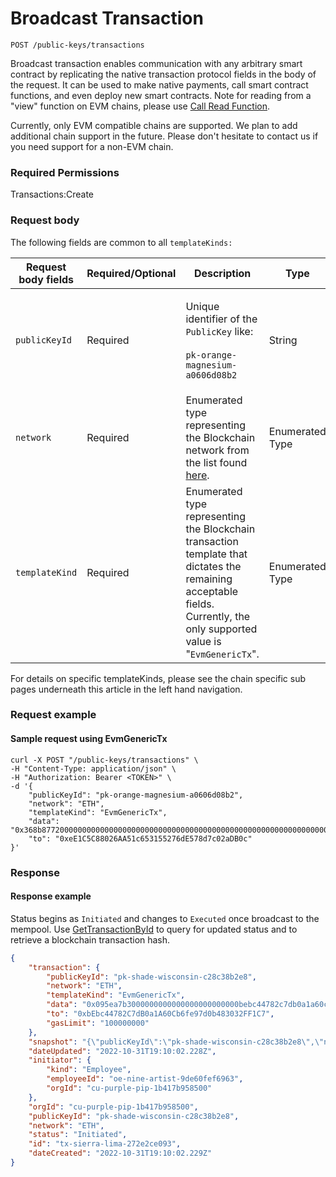 # Broadcast Transaction

`POST /public-keys/transactions`

Broadcast transaction enables communication with any arbitrary smart contract by replicating the native transaction protocol fields in the body of the request.   It can be used to make native payments, call smart contract functions, and even deploy new smart contracts.  Note for reading from a "view" function on EVM chains, please use [Call Read Function](../../../blockchains/call-read-function.md).&#x20;

Currently, only EVM compatible chains are supported. We plan to add additional chain support in the future. Please don't hesitate to contact us if you need support for a non-EVM chain.&#x20;

### Required Permissions

Transactions:Create

### Request body <a href="#request-body" id="request-body"></a>

The following fields are common to all `templateKinds:`

| Request body fields | Required/Optional | Description                                                                                                                                                               | Type            |
| ------------------- | ----------------- | ------------------------------------------------------------------------------------------------------------------------------------------------------------------------- | --------------- |
| `publicKeyId`       | Required          | <p>Unique identifier of the <code>PublicKey</code> like:<br><br><code>pk-orange-magnesium-a0606d08b2</code></p>                                                           | String          |
| `network`           | Required          | Enumerated type representing the Blockchain network from the list found [here](https://dfns.gitbook.io/dfns-docs/api-docs/dfns-api-enumerated-types#network).             | Enumerated Type |
| `templateKind`      | Required          | Enumerated type representing the Blockchain transaction template that dictates the remaining acceptable fields.  Currently, the only supported value is "`EvmGenericTx`". | Enumerated Type |

For details on specific templateKinds, please see the chain specific sub pages underneath this article in the left hand navigation.&#x20;

### Request example <a href="#request-example.1" id="request-example.1"></a>

#### Sample request using EvmGenericTx <a href="#sample-request" id="sample-request"></a>

```shell
curl -X POST "/public-keys/transactions" \
-H "Content-Type: application/json" \
-H "Authorization: Bearer <TOKEN>" \
-d '{
    "publicKeyId": "pk-orange-magnesium-a0606d08b2",
    "network": "ETH",
    "templateKind": "EvmGenericTx",
    "data": "0x368b87720000000000000000000000000000000000000000000000000000000000000020000000000000000000000000000000000000000000000000000000000000000b48656c6c6f204d616a6964000000000000000000000000000000000000000000",
    "to": "0xeE1C5C88026AA51c653155276dE578d7c02aDB0c"
}'
```

### Response <a href="#response" id="response"></a>

#### Response example <a href="#response-example" id="response-example"></a>

Status begins as `Initiated` and changes to `Executed` once broadcast to the mempool.  Use [GetTransactionById](../gettransactionbyid.md) to query for updated status and to retrieve a blockchain transaction hash.

```json
{
    "transaction": {
        "publicKeyId": "pk-shade-wisconsin-c28c38b2e8",
        "network": "ETH",
        "templateKind": "EvmGenericTx",
        "data": "0x095ea7b3000000000000000000000000bebc44782c7db0a1a60cb6fe97d0b483032ff1c7ffffffffffffffffffffffffffffffffffffffffffffffffffffffffffffffff",
        "to": "0xbEbc44782C7dB0a1A60Cb6fe97d0b483032FF1C7",
        "gasLimit": "100000000"
    },
    "snapshot": "{\"publicKeyId\":\"pk-shade-wisconsin-c28c38b2e8\",\"network\":\"ETH\",\"templateKind\":\"EvmGenericTx\",\"data\":\"0x095ea7b3000000000000000000000000bebc44782c7db0a1a60cb6fe97d0b483032ff1c7ffffffffffffffffffffffffffffffffffffffffffffffffffffffffffffffff\",\"to\":\"0xbEbc44782C7dB0a1A60Cb6fe97d0b483032FF1C7\",\"gasLimit\":\"100000000\"}",
    "dateUpdated": "2022-10-31T19:10:02.228Z",
    "initiator": {
        "kind": "Employee",
        "employeeId": "oe-nine-artist-9de60fef6963",
        "orgId": "cu-purple-pip-1b417b958500"
    },
    "orgId": "cu-purple-pip-1b417b958500",
    "publicKeyId": "pk-shade-wisconsin-c28c38b2e8",
    "network": "ETH",
    "status": "Initiated",
    "id": "tx-sierra-lima-272e2ce093",
    "dateCreated": "2022-10-31T19:10:02.229Z"
}
```
